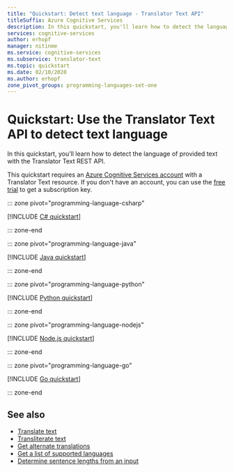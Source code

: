 ```yaml
---
title: "Quickstart: Detect text language - Translator Text API"
titleSuffix: Azure Cognitive Services
description: In this quickstart, you'll learn how to detect the language of provided text using the Translator Text REST API.
services: cognitive-services
author: erhopf
manager: nitinme
ms.service: cognitive-services
ms.subservice: translator-text
ms.topic: quickstart
ms.date: 02/10/2020
ms.author: erhopf
zone_pivot_groups: programming-languages-set-one
---
```


# Quickstart: Use the Translator Text API to detect text language

In this quickstart, you'll learn how to detect the language of provided text with the Translator Text REST API.

This quickstart requires an [Azure Cognitive Services account](https://docs.microsoft.com/azure/cognitive-services/cognitive-services-apis-create-account) with a Translator Text resource. If you don't have an account, you can use the [free trial](https://azure.microsoft.com/try/cognitive-services/) to get a subscription key.

::: zone pivot="programming-language-csharp"

[!INCLUDE [C# quickstart](includes/detect-csharp.md)]

::: zone-end

::: zone pivot="programming-language-java"

[!INCLUDE [Java quickstart](includes/detect-java.md)]

::: zone-end

::: zone pivot="programming-language-python"

[!INCLUDE [Python quickstart](includes/detect-python.md)]

::: zone-end

::: zone pivot="programming-language-nodejs"

[!INCLUDE [Node.js quickstart](includes/detect-nodejs.md)]

::: zone-end

::: zone pivot="programming-language-go"

[!INCLUDE [Go quickstart](includes/detect-go.md)]

::: zone-end

## See also

* [Translate text](quickstart-translate.md)
* [Transliterate text](quickstart-transliterate.md)
* [Get alternate translations](quickstart-dictionary.md)
* [Get a list of supported languages](quickstart-languages.md)
* [Determine sentence lengths from an input](quickstart-sentences.md)
